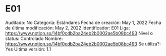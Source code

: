 # E01

Auditado: No
Categoría: Estándares
Fecha de creación: May 1, 2022
Fecha de última modificación: May 2, 2022
Identificador: E01
Liga: https://www.notion.so/14bf0cdb2ba24eb2b0002ae5b08bc493 
Nivel o status: Controlado
Nombre: https://www.notion.so/14bf0cdb2ba24eb2b0002ae5b08bc493 
Se utiliza?: Yes
Última versión: 1.1